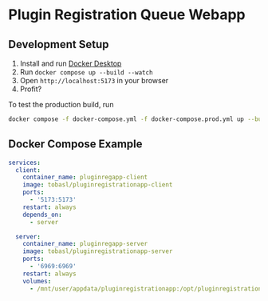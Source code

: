 # Plugin Registration Queue Webapp

## Development Setup

1. Install and run [Docker Desktop](https://www.docker.com/products/docker-desktop/)
1. Run `docker compose up --build --watch`
1. Open `http://localhost:5173` in your browser
1. Profit?

To test the production build, run

```bash
docker compose -f docker-compose.yml -f docker-compose.prod.yml up --build
```

## Docker Compose Example

```yaml
services:
  client:
    container_name: pluginregapp-client
    image: tobasl/pluginregistrationapp-client
    ports:
      - '5173:5173'
    restart: always
    depends_on:
      - server

  server:
    container_name: pluginregapp-server
    image: tobasl/pluginregistrationapp-server
    ports:
      - '6969:6969'
    restart: always
    volumes:
      - /mnt/user/appdata/pluginregistrationapp:/opt/pluginregistrationapp/data
```
